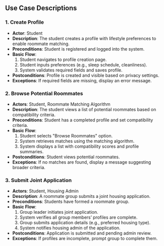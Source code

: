 ## Use Case Descriptions

### 1. Create Profile
- **Actor**: Student
- **Description**: The student creates a profile with lifestyle preferences to enable roommate matching.
- **Preconditions**: Student is registered and logged into the system.
- **Basic Flow**:
  1. Student navigates to profile creation page.
  2. Student inputs preferences (e.g., sleep schedule, cleanliness).
  3. System validates required fields and saves profile.
- **Postconditions**: Profile is created and visible based on privacy settings.
- **Exceptions**: If required fields are missing, display an error message.

### 2. Browse Potential Roommates
- **Actors**: Student, Roommate Matching Algorithm
- **Description**: The student views a list of potential roommates based on compatibility criteria.
- **Preconditions**: Student has a completed profile and set compatibility criteria.
- **Basic Flow**:
  1. Student selects "Browse Roommates" option.
  2. System retrieves matches using the matching algorithm.
  3. System displays a list with compatibility scores and profile summaries.
- **Postconditions**: Student views potential roommates.
- **Exceptions**: If no matches are found, display a message suggesting broader criteria.

### 3. Submit Joint Application
- **Actors**: Student, Housing Admin
- **Description**: A roommate group submits a joint housing application.
- **Preconditions**: Students have formed a roommate group.
- **Basic Flow**:
  1. Group leader initiates joint application.
  2. System verifies all group members’ profiles are complete.
  3. Group submits application details (e.g., preferred housing type).
  4. System notifies housing admin of the application.
- **Postconditions**: Application is submitted and pending admin review.
- **Exceptions**: If profiles are incomplete, prompt group to complete them.
